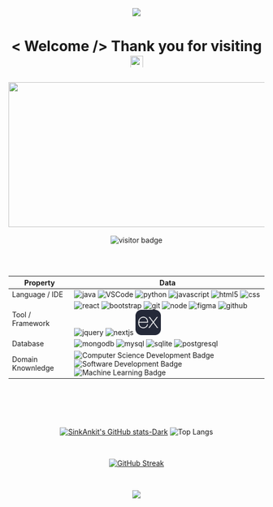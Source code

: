 <p align="center">
  <img src="https://capsule-render.vercel.app/api?type=waving&color=gradient&height=90"/>
</div>
<div style="margin-bottom: 20px" align="center">
  <h1 style="border-bottom: none; margin-bottom: 8px">
    < Welcome /> Thank you for visiting <img src="https://media.giphy.com/media/hvRJCLFzcasrR4ia7z/giphy.gif" width="25px" height="25px" />
  </h1>
</div>

<p align="center">
  <img src="https://media1.tenor.com/m/4CLbOgXPh8cAAAAd/dark-souls.gif" width="597px" height="286px"/>
</div>

<div align= "center">
  
  ![visitor badge](https://visitor-badge.laobi.icu/badge?page_id=SinkAnkit.visitor-badge)

</div>

<br>
<br>


Property                 | Data  
-------------------------|------
Language / IDE           |  <img src="https://cdn.jsdelivr.net/gh/devicons/devicon@latest/icons/java/java-original.svg" width="50px" title="java">  <img alt="VSCode" src="https://i.giphy.com/media/IdyAQJVN2kVPNUrojM/200.webp" width="50" title="vscode"> <img alt="python" src="https://i.giphy.com/media/LMt9638dO8dftAjtco/200.webp" width="50" title="python"> <img alt="javascript" src="https://media3.giphy.com/media/ln7z2eWriiQAllfVcn/200w.webp" width="50" title="javascript"> <img alt="html5" src="https://media.giphy.com/media/XAxylRMCdpbEWUAvr8/giphy.gif" width="50" title="html">  <img alt="css" src="https://media.giphy.com/media/fsEaZldNC8A1PJ3mwp/giphy.gif" width="50" title="css"> 
Tool / Framework         |     <img src="https://media.giphy.com/media/eNAsjO55tPbgaor7ma/giphy.gif" width="50px" alt="react" title="react"> <img src="https://upload.wikimedia.org/wikipedia/commons/b/b2/Bootstrap_logo.svg" width="60px" alt="bootstrap" title="bootstrap"> <img src="https://cdn.jsdelivr.net/gh/devicons/devicon@latest/icons/git/git-original.svg" width="50px" title="git"> <img alt="node" src="https://media.giphy.com/media/kdFc8fubgS31b8DsVu/giphy.gif" width="50" title="node"> <img src= "https://upload.wikimedia.org/wikipedia/commons/3/33/Figma-logo.svg" alt="figma" width="35" title="figma"> <img alt="github" src="https://i.giphy.com/media/KzJkzjggfGN5Py6nkT/200.webp" width="50" title="github">  <img alt="jquery" src="https://www.vectorlogo.zone/logos/jquery/jquery-icon.svg" width="50" title="jQuery"> <img src="https://www.vectorlogo.zone/logos/nextjs/nextjs-icon.svg" alt="nextjs" width="50" title="nextjs"> <img src="https://raw.githubusercontent.com/tandpfun/skill-icons/65dea6c4eaca7da319e552c09f4cf5a9a8dab2c8/icons/ExpressJS-Dark.svg" alt="nextjs" width="50" title="nextjs"> 
Database         |   <img src="https://cdn.jsdelivr.net/gh/devicons/devicon@latest/icons/mongodb/mongodb-original.svg" width="50px" title="mongodb"> <img src="https://www.vectorlogo.zone/logos/mysql/mysql-icon.svg" alt="mysql" width="50" title="mysql"> <img src="https://www.vectorlogo.zone/logos/sqlite/sqlite-icon.svg" width="50px" title="sqlite"> <img src="https://cdn.jsdelivr.net/gh/devicons/devicon@latest/icons/postgresql/postgresql-original.svg" width="50px" title="postgresql">
Domain Knownledge        | ![Computer Science Development Badge](https://img.shields.io/badge/-Computer%20Science-FAB040?style=flat&logoColor=white) ![Software Development Badge](https://img.shields.io/badge/-Software%20Development-FF6600?style=flat&logoColor=white) ![Machine Learning Badge](https://img.shields.io/badge/-Machine%20Learning-01D277?style=flat&logoColor=white)

<br>
<br>


<br>
<br>

<div align="center">
  
  [![SinkAnkit's GitHub stats-Dark](https://github-readme-stats.vercel.app/api?username=SinkAnkit&show_icons=true&rank_icon=github&theme=dark#gh-dark-mode-only)](https://github.com/SinkAnkit/github-readme-stats#gh-dark-mode-only)
  ![Top Langs](https://github-readme-stats.vercel.app/api/top-langs/?username=SinkAnkit&hide_progress=true&theme=dark#gh-dark-mode-only&card_width=2000)
  
</div>
<br>

<div align="center">

[![GitHub Streak](https://streak-stats.demolab.com/?user=SinkAnkit&theme=highcontrast&card_width=900&card_height=300&hide_border=true)](https://git.io/streak-stats)

</div>

<br>
<p align="center">
  <img src="https://capsule-render.vercel.app/api?type=waving&color=gradient&height=90&section=footer"/>
</p>
